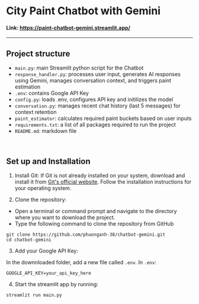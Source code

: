 # **City Paint Chatbot with Gemini**

#### Link: https://paint-chatbot-gemini.streamlit.app/
---

## **Project structure**
- `main.py`: main Streamlit python script for the Chatbot
- `response_handler.py`: processes user input, generates AI responses using Gemini, manages conversation context, and triggers paint estimation
- `.env`: contains Google API Key
- `config.py`: loads .env, configures API key and initilizes the model
- `conversation.py`: manages recent chat history (last 5 messages) for context retention
- `paint_estimator`: calculates required paint buckets based on user inputs
- `requirements.txt`: a list of all packages required to run the project
- `README.md`: markdown file
<br>

## **Set up and Installation**
1. Install Git: If Git is not already installed on your system, download and install it from [Git's official website](https://git-scm.com/). Follow the installation instructions for your operating system.
  
2. Clone the repository:
- Open a terminal or command prompt and navigate to the directory where you want to download the project.
- Type the following command to clone the repository from GitHub

```
git clone https://github.com/phuonganh-38/chatbot-gemini.git
cd chatbot-gemini
```

3. Add your Google API Key:

In the downnloaded folder, add a new file called `.env`.
In `.env`:
```
GOOGLE_API_KEY=your_api_key_here
```

4. Start the streamlit app by running:
```
streamlit run main.py
```
<br>
